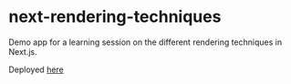 # next-rendering-techniques
Demo app for a learning session on the different rendering techniques in Next.js.

Deployed [here](https://brave-perlman-a40517.netlify.app)
